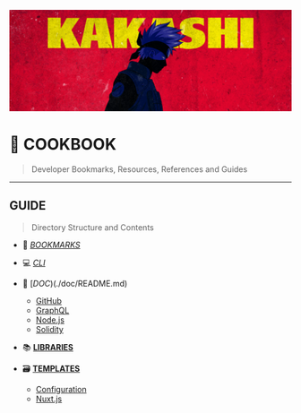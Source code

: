 ![0xKakashi](./banner.png)

# 📔 COOKBOOK

> Developer Bookmarks, Resources, References and Guides

---

## GUIDE

> Directory Structure and Contents

* 🔖 [_BOOKMARKS_](./BOOKMARKS.md)

* 💻 [_CLI_](./CLI.md)

* 📄 [_DOC_)(./doc/README.md)
  * [GitHub](./doc/github.md)
  * [GraphQL](./doc/graphql.md)
  * [Node.js](./doc/nodejs.md)
  * [Solidity](./doc/solidity.md)

* 📚 [__LIBRARIES__](./lib/README.md)

* 🗃  [__TEMPLATES__](./tmp/README.md)
  * [Configuration](./tmp/configuration.md)
  * [Nuxt.js](./tmp/nuxtjs.md)
